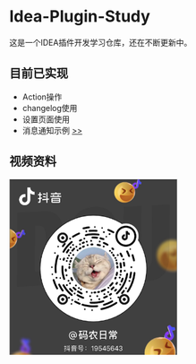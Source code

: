 # Idea-Plugin-Study
 
这是一个IDEA插件开发学习仓库，还在不断更新中。

## 目前已实现

- Action操作
- changelog使用
- 设置页面使用
- 消息通知示例 [>>](doc/消息通知.md)

## 视频资料

<img src="doc/assets/douyin.png" style="width:300px" alt="抖音码"/>


